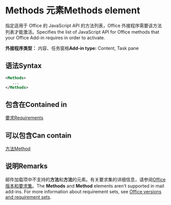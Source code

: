 # <a name="methods-element"></a><span data-ttu-id="74da4-101">Methods 元素</span><span class="sxs-lookup"><span data-stu-id="74da4-101">Methods element</span></span>

<span data-ttu-id="74da4-102">指定适用于 Office 的 JavaScript API 的方法列表，Office 外接程序需要该方法列表才能激活。</span><span class="sxs-lookup"><span data-stu-id="74da4-102">Specifies the list of JavaScript API for Office methods that your Office Add-in requires in order to activate.</span></span>

<span data-ttu-id="74da4-103">**外接程序类型：** 内容、任务窗格</span><span class="sxs-lookup"><span data-stu-id="74da4-103">**Add-in type:** Content, Task pane</span></span>

## <a name="syntax"></a><span data-ttu-id="74da4-104">语法</span><span class="sxs-lookup"><span data-stu-id="74da4-104">Syntax</span></span>

```XML
<Methods>
   ...
</Methods>
```

## <a name="contained-in"></a><span data-ttu-id="74da4-105">包含在</span><span class="sxs-lookup"><span data-stu-id="74da4-105">Contained in</span></span>

[<span data-ttu-id="74da4-106">要求</span><span class="sxs-lookup"><span data-stu-id="74da4-106">Requirements</span></span>](requirements.md)

## <a name="can-contain"></a><span data-ttu-id="74da4-107">可以包含</span><span class="sxs-lookup"><span data-stu-id="74da4-107">Can contain</span></span>

[<span data-ttu-id="74da4-108">方法</span><span class="sxs-lookup"><span data-stu-id="74da4-108">Method</span></span>](method.md)

## <a name="remarks"></a><span data-ttu-id="74da4-109">说明</span><span class="sxs-lookup"><span data-stu-id="74da4-109">Remarks</span></span>

<span data-ttu-id="74da4-110">邮件加载项中不支持的**方法**和**方法**的元素。有关要求集的详细信息，请参阅[Office 版本和要求集](https://docs.microsoft.com/office/dev/add-ins/develop/office-versions-and-requirement-sets)。</span><span class="sxs-lookup"><span data-stu-id="74da4-110">The  **Methods** and **Method** elements aren't supported in mail add-ins. For more information about requirement sets, see [Office versions and requirement sets](https://docs.microsoft.com/office/dev/add-ins/develop/office-versions-and-requirement-sets).</span></span>

